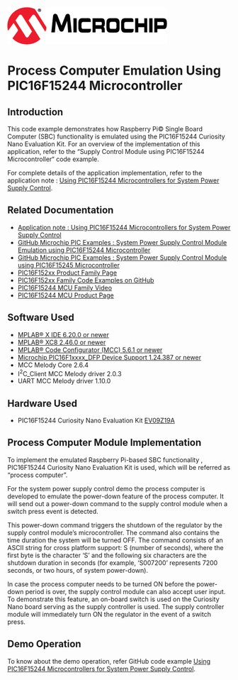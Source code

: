 <!-- Please do not change this logo with link -->

[![MCHP](images/microchip.png)](https://www.microchip.com)

# Process Computer Emulation Using PIC16F15244 Microcontroller

## Introduction

This code example demonstrates how Raspberry Pi© Single Board Computer (SBC) functionality is emulated using the PIC16F15244 Curiosity Nano Evaluation Kit. For an overview of the implementation of this application, refer to the “Supply Control Module using PIC16F15244 Microcontroller“ code example.

For complete details of the application implementation, refer to the application note : [Using PIC16F15244 Microcontrollers for System Power Supply Control]( https://www.microchip.com/DS00004121).


## Related Documentation

- [Application note : Using PIC16F15244 Microcontrollers for System Power Supply Control]( https://www.microchip.com/DS00004121)
- [GitHub Microchip PIC Examples : System Power Supply Control Module Emulation using PIC16F15244 Microcontroller](https://github.com/microchip-pic-avr-examples/pic16f15244-cnano-system-power-supply-control-module-mplab-mcc)
- [GitHub Microchip PIC Examples : System Power Supply Control Module using PIC16F15245 Microcontroller](https://github.com/microchip-pic-avr-examples/pic16f15245-system-power-supply-control-module-mplab-mcc)
- [PIC16F152xx Product Family Page](https://www.microchip.com/en-us/products/microcontrollers-and-microprocessors/8-bit-mcus/pic-mcus/pic16f15244)
- [PIC16F152xx Family Code Examples on GitHub](https://github.com/orgs/microchip-pic-avr-examples/repositories?q=pic16f152&type=all&language=&sort=)
- [PIC16F15244 MCU Family Video](https://www.youtube.com/watch?v=nHLv3Th-o-s)
- [PIC16F15244 MCU Product Page](https://www.microchip.com/en-us/product/PIC16F15244)


## Software Used

- [MPLAB® X IDE 6.20.0 or newer](http://www.microchip.com/mplab/mplab-x-ide)
- [MPLAB® XC8 2.46.0 or newer](http://www.microchip.com/mplab/compilers)
- [MPLAB® Code Configurator (MCC) 5.6.1 or newer](https://www.microchip.com/mplab/mplab-code-configurator)
- [Microchip PIC16F1xxxx_DFP Device Support 1.24.387 or newer](https://packs.download.microchip.com)
- MCC Melody Core 2.6.4
- I<sup>2</sup>C_Client MCC Melody driver 2.0.3
- UART MCC Melody driver 1.10.0


## Hardware Used

- PIC16F15244 Curiosity Nano Evaluation Kit [EV09Z19A](https://www.microchip.com/en-us/development-tool/EV09Z19A)

## Process Computer Module Implementation 

To implement the emulated Raspberry Pi-based SBC functionality , PIC16F15244 Curiosity Nano Evaluation Kit is used, which will be referred as “process computer”.

For the system power supply control demo the process computer is developed to emulate the power-down feature of the process computer. It will send out a power-down command to the supply control module when a switch press event is detected. 

This power-down command triggers the shutdown of the regulator by the supply control module’s microcontroller. The command also contains the time duration the system will be turned OFF. The command consists of an ASCII string for cross platform support: S (number of seconds), where the first byte is the character ‘S’ and the following six characters are the shutdown duration in seconds (for example, ‘S007200’ represents 7200 seconds, or two hours, of system power-down).

In case the process computer needs to be turned ON before the power-down period is over, the supply control module can also accept user input. To demonstrate this feature, an on-board switch is used on the Curiosity Nano board serving as the supply controller is used. The supply controller module will immediately turn ON the regulator in the event of a switch press.

## Demo Operation

To know about the demo operation, refer GitHub code example [Using PIC16F15244 Microcontrollers for System Power Supply Control]( https://www.microchip.com/DS00004121).

 